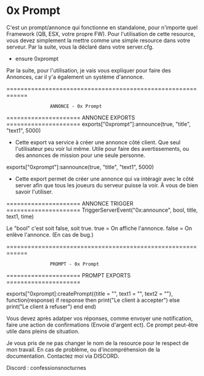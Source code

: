 # 0x Prompt 

C'est un prompt/annonce qui fonctionne en standalone, pour n'importe quel Framework (QB, ESX, votre propre FW).
Pour l'utilisation de cette resource, vous devez simplement la mettre comme une simple resource dans votre serveur.
Par la suite, vous la déclaré dans votre server.cfg. 

- ensure 0xprompt


Par la suite, pour l'utilisation, je vais vous expliquer pour faire des Annonces, car il y'a également un système d'annonce.


============================================================

                    ANNONCE - 0x Prompt

===================== ANNONCE EXPORTS  =====================
exports["0xprompt"]:announce(true, "title", "text1", 5000)

- Cette export va service à créer une annonce côté client. Que seul l'utilisateur peu voir lui même.
Utile pour faire des avertissements, ou des annonces de mission pour une seule personne.




exports["0xprompt"]:sannounce(true, "title", "text1", 5000)

- Cette export permet de créer une annonce qui va intéragir avec le côté server afin que tous les joueurs du serveur puisse la voir. À vous de bien savoir l'utiliser. 


===================== ANNONCE TRIGGER  =====================
TriggerServerEvent("0x:announce", bool, title, text1, time)

Le "bool" c'est soit false, soit true.
true = On affiche l'annonce.
false = On enlève l'annonce. (En cas de bug.)



============================================================

                    PROMPT - 0x Prompt

===================== PROMPT EXPORTS  =====================


exports["0xprompt]:createPrompt({title = "", text1 = "", text2 = ""}, function(response)
     if response then 
        print("Le client à accepter")
     else
        print("Le client à refuser")
    end
end)


Vous devez après adatper vos réponses, comme envoyer une notification, faire une action de confirmations (Envoie d'argent ect). Ce prompt peut-être utile dans pleins de situation.


Je vous pris de ne pas changer le nom de la resource pour le respect de mon travail.
En cas de problème, ou d'incompréhension de la documentation. Contactez moi via DISCORD.

Discord : confessionsnocturnes